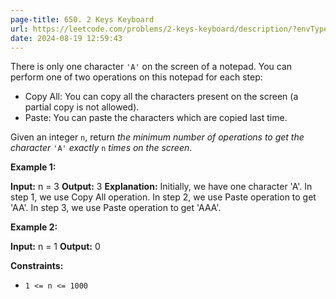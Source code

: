 ```yaml
---
page-title: 650. 2 Keys Keyboard
url: https://leetcode.com/problems/2-keys-keyboard/description/?envType=daily-question&envId=2024-08-19
date: 2024-08-19 12:59:43
---
```

There is only one character `'A'` on the screen of a notepad. You can perform one of two operations on this notepad for each step:

-   Copy All: You can copy all the characters present on the screen (a partial copy is not allowed).
-   Paste: You can paste the characters which are copied last time.

Given an integer `n`, return *the minimum number of operations to get the character* `'A'` *exactly* `n` *times on the screen*.

**Example 1:**

**Input:** n = 3
**Output:** 3
**Explanation:** Initially, we have one character 'A'.
In step 1, we use Copy All operation.
In step 2, we use Paste operation to get 'AA'.
In step 3, we use Paste operation to get 'AAA'.

**Example 2:**

**Input:** n = 1
**Output:** 0

**Constraints:**

-   `1 <= n <= 1000`